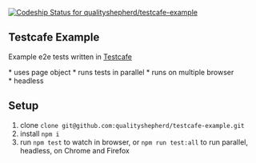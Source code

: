 [ ![Codeship Status for qualityshepherd/testcafe-example](https://app.codeship.com/projects/08f3ce20-46a6-0136-4279-72b8518a95c4/status?branch=master)](https://app.codeship.com/projects/292173)

## Testcafe Example
Example e2e tests written in [Testcafe](https://devexpress.github.io/testcafe/)

* uses page object
* runs tests in parallel
* runs on multiple browser
* headless

## Setup

1. clone `clone git@github.com:qualityshepherd/testcafe-example.git`
2. install `npm i`
3. run `npm test` to watch in browser, or `npm run test:all` to run parallel, headless, on Chrome and Firefox

